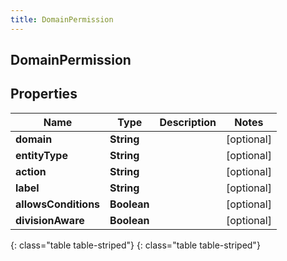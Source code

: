 ```yaml
---
title: DomainPermission
---
```

## DomainPermission


## Properties

| Name | Type | Description | Notes |
| ------------ | ------------- | ------------- | ------------- |
| **domain** | **String** |  |  [optional] |
| **entityType** | **String** |  |  [optional] |
| **action** | **String** |  |  [optional] |
| **label** | **String** |  |  [optional] |
| **allowsConditions** | **Boolean** |  |  [optional] |
| **divisionAware** | **Boolean** |  |  [optional] |
{: class="table table-striped"}
{: class="table table-striped"}


